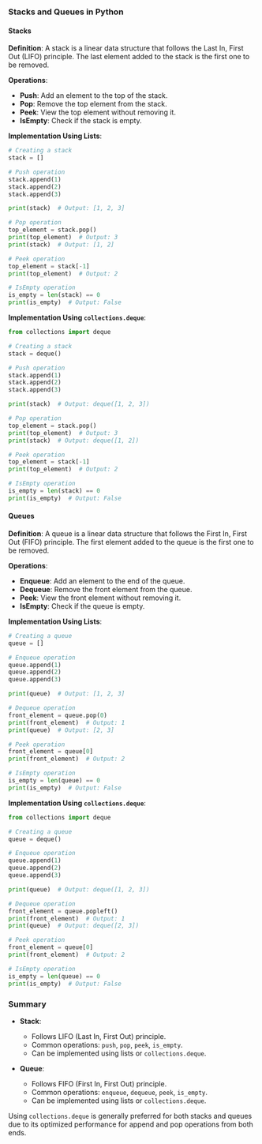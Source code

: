### Stacks and Queues in Python

#### Stacks

**Definition**: A stack is a linear data structure that follows the Last In, First Out (LIFO) principle. The last element added to the stack is the first one to be removed.

**Operations**:
- **Push**: Add an element to the top of the stack.
- **Pop**: Remove the top element from the stack.
- **Peek**: View the top element without removing it.
- **IsEmpty**: Check if the stack is empty.

**Implementation Using Lists**:
```python
# Creating a stack
stack = []

# Push operation
stack.append(1)
stack.append(2)
stack.append(3)

print(stack)  # Output: [1, 2, 3]

# Pop operation
top_element = stack.pop()
print(top_element)  # Output: 3
print(stack)  # Output: [1, 2]

# Peek operation
top_element = stack[-1]
print(top_element)  # Output: 2

# IsEmpty operation
is_empty = len(stack) == 0
print(is_empty)  # Output: False
```

**Implementation Using `collections.deque`**:
```python
from collections import deque

# Creating a stack
stack = deque()

# Push operation
stack.append(1)
stack.append(2)
stack.append(3)

print(stack)  # Output: deque([1, 2, 3])

# Pop operation
top_element = stack.pop()
print(top_element)  # Output: 3
print(stack)  # Output: deque([1, 2])

# Peek operation
top_element = stack[-1]
print(top_element)  # Output: 2

# IsEmpty operation
is_empty = len(stack) == 0
print(is_empty)  # Output: False
```

#### Queues

**Definition**: A queue is a linear data structure that follows the First In, First Out (FIFO) principle. The first element added to the queue is the first one to be removed.

**Operations**:
- **Enqueue**: Add an element to the end of the queue.
- **Dequeue**: Remove the front element from the queue.
- **Peek**: View the front element without removing it.
- **IsEmpty**: Check if the queue is empty.

**Implementation Using Lists**:
```python
# Creating a queue
queue = []

# Enqueue operation
queue.append(1)
queue.append(2)
queue.append(3)

print(queue)  # Output: [1, 2, 3]

# Dequeue operation
front_element = queue.pop(0)
print(front_element)  # Output: 1
print(queue)  # Output: [2, 3]

# Peek operation
front_element = queue[0]
print(front_element)  # Output: 2

# IsEmpty operation
is_empty = len(queue) == 0
print(is_empty)  # Output: False
```

**Implementation Using `collections.deque`**:
```python
from collections import deque

# Creating a queue
queue = deque()

# Enqueue operation
queue.append(1)
queue.append(2)
queue.append(3)

print(queue)  # Output: deque([1, 2, 3])

# Dequeue operation
front_element = queue.popleft()
print(front_element)  # Output: 1
print(queue)  # Output: deque([2, 3])

# Peek operation
front_element = queue[0]
print(front_element)  # Output: 2

# IsEmpty operation
is_empty = len(queue) == 0
print(is_empty)  # Output: False
```

### Summary

- **Stack**:
  - Follows LIFO (Last In, First Out) principle.
  - Common operations: `push`, `pop`, `peek`, `is_empty`.
  - Can be implemented using lists or `collections.deque`.

- **Queue**:
  - Follows FIFO (First In, First Out) principle.
  - Common operations: `enqueue`, `dequeue`, `peek`, `is_empty`.
  - Can be implemented using lists or `collections.deque`.

Using `collections.deque` is generally preferred for both stacks and queues due to its optimized performance for append and pop operations from both ends.